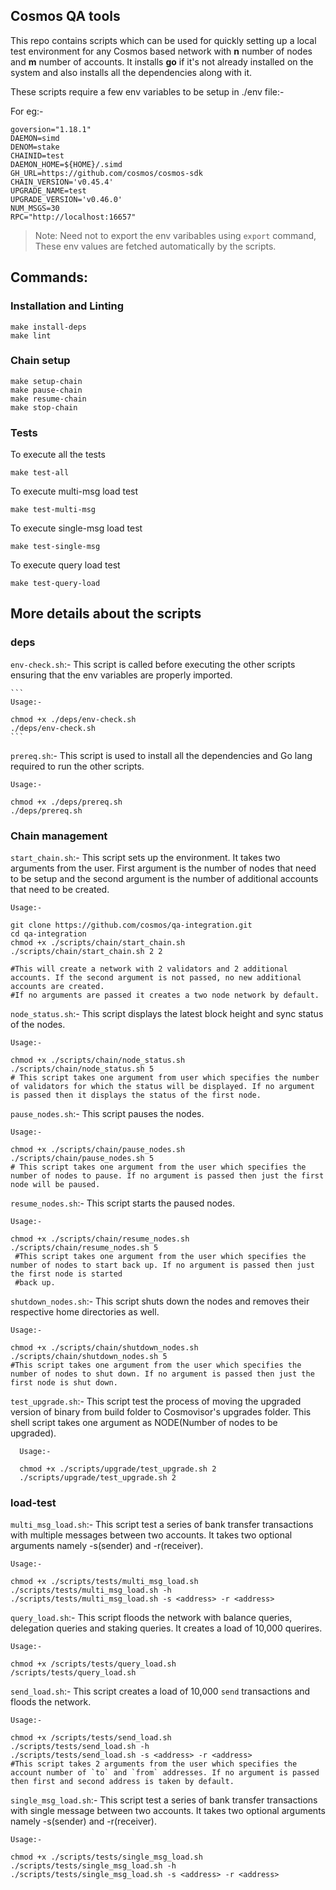 ## Cosmos QA tools

This repo contains scripts which can be used for quickly setting up a local test environment for any Cosmos based network with **n** number of nodes and **m** number of accounts.
It installs **go** if it's not already installed on the system and also installs all the dependencies along with it. 

These scripts require a few env variables to be setup in ./env file:-

For eg:- 
```
goversion="1.18.1"
DAEMON=simd
DENOM=stake
CHAINID=test
DAEMON_HOME=${HOME}/.simd
GH_URL=https://github.com/cosmos/cosmos-sdk
CHAIN_VERSION='v0.45.4'
UPGRADE_NAME=test
UPGRADE_VERSION='v0.46.0'
NUM_MSGS=30
RPC="http://localhost:16657"
```
>Note: Need not to export the env varibables using `export` command, These env values are fetched automatically by the scripts.

## Commands:

### Installation and Linting
```
make install-deps
make lint
```

### Chain setup
```
make setup-chain
make pause-chain
make resume-chain
make stop-chain
```

### Tests

To execute all the tests
```
make test-all
```

To execute multi-msg load test
```
make test-multi-msg
```

To execute single-msg load test
```
make test-single-msg
```

To execute query load test
```
make test-query-load
```

## More details about the scripts

### deps

`env-check.sh`:- This script is called before executing the other scripts ensuring that the env variables are properly imported.

    ```
    Usage:-

    chmod +x ./deps/env-check.sh
    ./deps/env-check.sh
    ```

`prereq.sh`:- This script is used to install all the dependencies and Go lang required to run the other scripts.

  ```
  Usage:-

  chmod +x ./deps/prereq.sh
  ./deps/prereq.sh
  ```

### Chain management

`start_chain.sh`:- This script sets up the environment. It takes two arguments from the user. First argument is the number of nodes that need to be setup and the second argument is the number of additional accounts that need to be created. 

  ```
  Usage:-

  git clone https://github.com/cosmos/qa-integration.git
  cd qa-integration
  chmod +x ./scripts/chain/start_chain.sh
  ./scripts/chain/start_chain.sh 2 2

  #This will create a network with 2 validators and 2 additional accounts. If the second argument is not passed, no new additional accounts are created. 
  #If no arguments are passed it creates a two node network by default.
  ```

`node_status.sh`:- This script displays the latest block height and sync status of the nodes.
 
 ```
 Usage:-

 chmod +x ./scripts/chain/node_status.sh
 ./scripts/chain/node_status.sh 5
 # This script takes one argument from user which specifies the number of validators for which the status will be displayed. If no argument is passed then it displays the status of the first node.
 ```

 `pause_nodes.sh`:- This script pauses the nodes.

 ```
 Usage:-

 chmod +x ./scripts/chain/pause_nodes.sh
 ./scripts/chain/pause_nodes.sh 5
 # This script takes one argument from the user which specifies the number of nodes to pause. If no argument is passed then just the first node will be paused.
 ```

 `resume_nodes.sh`:- This script starts the paused nodes.

 ```
 Usage:-

 chmod +x ./scripts/chain/resume_nodes.sh
 ./scripts/chain/resume_nodes.sh 5
  #This script takes one argument from the user which specifies the number of nodes to start back up. If no argument is passed then just the first node is started
  #back up.
 ```

 `shutdown_nodes.sh`:- This script shuts down the nodes and removes their respective home directories as well.

 ```
 Usage:-

 chmod +x ./scripts/chain/shutdown_nodes.sh
 ./scripts/chain/shutdown_nodes.sh 5
 #This script takes one argument from the user which specifies the number of nodes to shut down. If no argument is passed then just the first node is shut down.
 ```

`test_upgrade.sh`:- This script test the process of moving the upgraded version of binary from build folder to Cosmovisor's upgrades folder. This shell script takes one argument as NODE(Number of nodes to be upgraded).

```
  Usage:-

  chmod +x ./scripts/upgrade/test_upgrade.sh 2
  ./scripts/upgrade/test_upgrade.sh 2
```

### load-test

`multi_msg_load.sh`:- This script test a series of bank transfer transactions with multiple messages between two accounts. It takes two optional arguments namely -s(sender) and -r(receiver). 

  ```
  Usage:-

  chmod +x ./scripts/tests/multi_msg_load.sh
  ./scripts/tests/multi_msg_load.sh -h
  ./scripts/tests/multi_msg_load.sh -s <address> -r <address>
  ```

`query_load.sh`:- This script floods the network with balance queries, delegation queries and staking queries. It creates a load of 10,000 querires.

 ```
 Usage:-

 chmod +x /scripts/tests/query_load.sh
 /scripts/tests/query_load.sh
 ```

`send_load.sh`:- This script creates a load of 10,000 `send` transactions and floods the network.  

 ```
 Usage:-

 chmod +x /scripts/tests/send_load.sh
 ./scripts/tests/send_load.sh -h
 ./scripts/tests/send_load.sh -s <address> -r <address>
 #This script takes 2 arguments from the user which specifies the account number of `to` and `from` addresses. If no argument is passed then first and second address is taken by default.
 ```

`single_msg_load.sh`:- This script test a series of bank transfer transactions with single message between two accounts. It takes two optional arguments namely -s(sender) and -r(receiver). 

  ```
  Usage:-

  chmod +x ./scripts/tests/single_msg_load.sh
  ./scripts/tests/single_msg_load.sh -h
  ./scripts/tests/single_msg_load.sh -s <address> -r <address>
  ```
